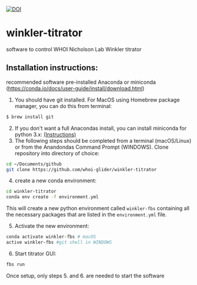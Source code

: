 [![DOI](https://zenodo.org/badge/116846502.svg)](https://zenodo.org/badge/latestdoi/116846502)

# winkler-titrator
software to control WHOI Nicholson Lab Winkler titrator

## Installation instructions:

recommended software pre-installed
Anaconda or miniconda (https://conda.io/docs/user-guide/install/download.html)

1. You should have git installed.  For MacOS using Homebrew package manager, you can do this from terminal:
```bash
$ brew install git
```
2. If you don't want a full Anacondas install, you can install miniconda for python 3.x: [(Instructions)](https://conda.io/miniconda.html)
3. The following steps should be completed from a terminal (macOS/Linux) or from the Anandondas Command Prompt (WINDOWS). Clone repository into directory of choice:
```bash
cd ~/Documents/github
git clone https://github.com/whoi-glider/winkler-titrator
```
4. create a new conda environment:
```bash
cd winkler-titrator
conda env create -f environment.yml
```
This will create a new python environment called ```winkler-fbs``` containing all the necessary packages that are listed in the ```environment.yml``` file.

5. Activate the new environment:
```bash
conda activate winkler-fbs # macOS
active winkler-fbs #git shell in WINDOWS
```
6. Start titrator GUI:
```bash
fbs run
```
Once setup, only steps 5. and 6. are needed to start the software
